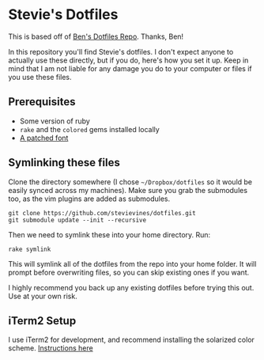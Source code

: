 # Stevie's Dotfiles

This is based off of [Ben's Dotfiles Repo](https://github.com/subdigital/dotfiles). Thanks, Ben!

In this repository you'll find Stevie's dotfiles.  I don't expect anyone to actually use these directly, but if you do, here's how you set it up.  Keep in mind that I
am not liable for any damage you do to your computer or files if you use these files.

## Prerequisites

- Some version of ruby
- `rake` and the `colored` gems installed locally
- [A patched font](https://gist.github.com/kevin-smets/8568070#install-a-patched-font)

## Symlinking these files

Clone the directory somewhere (I chose `~/Dropbox/dotfiles` so it would be easily synced across my machines).  Make sure
you grab the submodules too, as the vim plugins are added as submodules.

```
git clone https://github.com/stevievines/dotfiles.git
git submodule update --init --recursive
```

Then we need to symlink these into your home directory.  Run:

```
rake symlink
```

This will symlink all of the dotfiles from the repo into your home folder.  It will prompt before overwriting files, so you
can skip existing ones if you want.


I highly recommend you back up any existing dotfiles before trying this out.  Use at your own risk.

## iTerm2 Setup
I use iTerm2 for development, and recommend installing the solarized color scheme. [Instructions here](https://gist.github.com/kevin-smets/8568070#iterm2)

